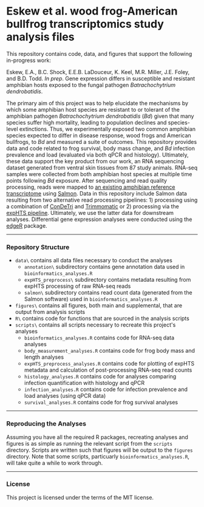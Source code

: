 # Eskew et al. wood frog-American bullfrog transcriptomics study analysis files

This repository contains code, data, and figures that support the following in-progress work:

Eskew, E.A., B.C. Shock, E.E.B. LaDouceur, K. Keel, M.R. Miller, J.E. Foley, and B.D. Todd. *In prep*. Gene expression differs in susceptible and resistant amphibian hosts exposed to the fungal pathogen *Batrachochytrium dendrobatidis*.

The primary aim of this project was to help elucidate the mechanisms by which some amphibian host species are resistant to or tolerant of the amphibian pathogen *Batrachochytrium dendrobatidis* (*Bd*) given that many species suffer high mortality, leading to population declines and species-level extinctions. Thus, we experimentally exposed two common amphibian species expected to differ in disease response, wood frogs and American bullfrogs, to *Bd* and measured a suite of outcomes. This repository provides data and code related to frog survival, body mass change, and *Bd* infection prevalence and load (evaluated via both qPCR and histology). Ultimately, these data support the key product from our work, an RNA sequencing dataset generated from ventral skin tissues from 87 study animals. RNA-seq samples were collected from both amphibian host species at multiple time points following *Bd* exposure. After sequencing and read quality processing, reads were mapped to [an existing amphibian reference transcriptome](http://datadryad.org/resource/doi:10.5061/dryad.j6676) using [Salmon](http://salmon.readthedocs.io/en/latest/). Data in this repository include Salmon data resulting from two alternative read processing pipelines: 1) processing using a combination of [ConDeTri](http://journals.plos.org/plosone/article?id=10.1371/journal.pone.0026314) and [Trimmomatic](http://www.usadellab.org/cms/?page=trimmomatic) or 2) processing via the [expHTS pipeline](https://github.com/msettles/expHTS). Ultimately, we use the latter data for downstream analyses. Differential gene expression analyses were conducted using the [edgeR](https://bioconductor.org/packages/release/bioc/html/edgeR.html) package.  

--- 

### Repository Structure

- `data\` contains all data files necessary to conduct the analyses
	- `annotation\` subdirectory contains gene annotation data used in `bioinformatics_analyses.R`
	- `expHTS_preprocess\` subdirectory contains metadata resulting from expHTS processing of raw RNA-seq reads
	- `salmon\` subdirectory contains read count data (generated from the Salmon software) used in `bioinformatics_analyses.R`
- `figures\` contains all figures, both main and supplemental, that are output from analysis scripts
- `R\` contains code for functions that are sourced in the analysis scripts
- `scripts\` contains all scripts necessary to recreate this project's analyses
	- `bioinformatics_analyses.R` contains code for RNA-seq data analyses
	- `body_measurement_analyses.R` contains code for frog body mass and length analyses
	- `expHTS_preprocess_analyses.R` contains code for plotting of expHTS metadata and calculation of post-processing RNA-seq read counts
	- `histology_analyses.R` contains code for analyses comparing infection quantification with histology and qPCR
	- `infection_analyses.R` contains code for infection prevalence and load analyses (using qPCR data)
	- `survival_analyses.R` contains code for frog survival analyses

---

### Reproducing the Analyses

Assuming you have all the required R packages, recreating analyses and figures is as simple as running the relevant script from the `scripts` directory. Scripts are written such that figures will be output to the `figures` directory. Note that some scripts, particuarly `bioinformatics_analyses.R`, will take quite a while to work through.

---

### License

This project is licensed under the terms of the MIT license.
